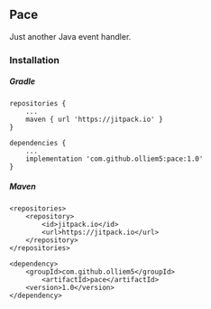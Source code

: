 ## Pace
Just another Java event handler.

### Installation
##### Gradle
```
repositories {
    ...
    maven { url 'https://jitpack.io' }
}

dependencies {
    ...
    implementation 'com.github.olliem5:pace:1.0'
}
```

##### Maven
```
<repositories>
	<repository>
	    <id>jitpack.io</id>
	    <url>https://jitpack.io</url>
	</repository>
</repositories>
    
<dependency>
	<groupId>com.github.olliem5</groupId>
	    <artifactId>pace</artifactId>
	<version>1.0</version>
</dependency>
```

